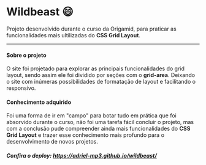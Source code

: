 # Wildbeast :smile:
Projeto desenvolvido durante o curso da Origamid, para praticar as funcionalidades mais ultilizadas do **CSS Grid Layout**.

------------
#### Sobre o projeto
O site foi projetado para explorar as principais funcionalidades do grid layout, sendo assim ele foi dividido por seções com o **grid-area**. Deixando o site com inúmeras possibilidades de formatação de layout e facilitando o responsivo.

#### Conhecimento adquirido 
Foi uma forma de ir em "campo" para botar tudo em prática que foi absorvido durante o curso, não foi uma tarefa fácil concluir o projeto, mas com a conclusão pude compreender ainda mais funcionalidades do **CSS Grid Layout** e trazer esse conhecimento mais profundo para o desenvolvimento de novos projetos.

##### Confira o deploy: https://adriel-mp3.github.io/wildbeast/
